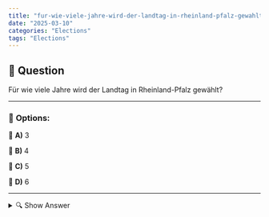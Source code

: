 ```yaml
---
title: "fur-wie-viele-jahre-wird-der-landtag-in-rheinland-pfalz-gewahlt"
date: "2025-03-10"
categories: "Elections"
tags: "Elections"
---
```


## 📌 **Question**

Für wie viele Jahre wird der Landtag in Rheinland-Pfalz gewählt?



---

### 📝 **Options:**

🔘 **A)** 3

🔘 **B)** 4

🔘 **C)** 5

🔘 **D)** 6

---

<details>
  <summary>🔍 Show Answer</summary>

  <p>
💡  <b>Correct Answer:</b>  c
  </p>
  <p>
    📖<b>Explanation:</b>
    Der Landtag ist das Landesparlament in den deutschen Bundesländern, das wichtige politische Entscheidungen auf regionaler Ebene trifft. In Rheinland-Pfalz finden regelmäßig Wahlen statt, bei denen die Bürger Vertreter für den Landtag wählen. Die Amtszeit dieser Abgeordneten bestimmt, wie lange der Landtag besteht, bevor Neuwahlen angesetzt werden. Diese Regelungen sind im Landeswahlgesetz festgelegt und gewährleisten die demokratische Legitimation der Landesregierung.

**Frage:** Für wie viele Jahre wird der Landtag in Rheinland-Pfalz gewählt?
a: 3  
b: 4  
c: 5  
d: 6
  </p>
</details>
